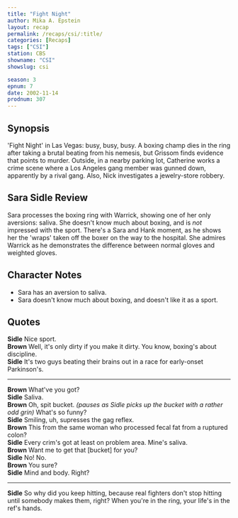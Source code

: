 ```yaml
---
title: "Fight Night"
author: Mika A. Epstein
layout: recap
permalink: /recaps/csi/:title/
categories: [Recaps]
tags: ["CSI"]
station: CBS
showname: "CSI"
showslug: csi

season: 3
epnum: 7
date: 2002-11-14
prodnum: 307  
---
```


## Synopsis

'Fight Night' in Las Vegas: busy, busy, busy. A boxing champ dies in the ring after taking a brutal beating from his nemesis, but Grissom finds evidence that points to murder. Outside, in a nearby parking lot, Catherine works a crime scene where a Los Angeles gang member was gunned down, apparently by a rival gang. Also, Nick investigates a jewelry-store robbery.

## Sara Sidle Review

Sara processes the boxing ring with Warrick, showing one of her only aversions: saliva. She doesn't know much about boxing, and is _not_ impressed with the sport. There's a Sara and Hank moment, as he shows her the 'wraps' taken off the boxer on the way to the hospital. She admires Warrick as he demonstrates the difference between normal gloves and weighted gloves.

## Character Notes

* Sara has an aversion to saliva.  
* Sara doesn't know much about boxing, and doesn't like it as a sport.

## Quotes

**Sidle** Nice sport.  
**Brown** Well, it's only dirty if you make it dirty. You know, boxing's about discipline.  
**Sidle** It's two guys beating their brains out in a race for early-onset Parkinson's.  

- - -

**Brown** What've you got?  
**Sidle** Saliva.  
**Brown** Oh, spit bucket. _(pauses as Sidle picks up the bucket with a rather odd grin)_ What's so funny?  
**Sidle** Smiling, uh, supresses the gag reflex.  
**Brown** This from the same woman who processed fecal fat from a ruptured colon?  
**Sidle** Every crim's got at least on problem area. Mine's saliva.  
**Brown** Want me to get that [bucket] for you?  
**Sidle** No! No.  
**Brown** You sure?  
**Sidle** Mind and body. Right?  

- - -

**Sidle** So why did you keep hitting, because real fighters don't stop hitting until somebody makes them, right? When you're in the ring, your life's in the ref's hands.

